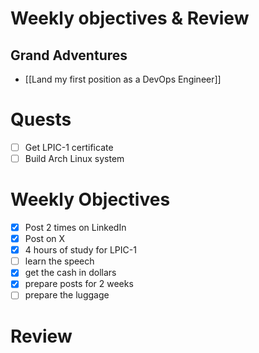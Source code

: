 # Weekly objectives & Review

## Grand Adventures

- [[Land my first position as a DevOps Engineer]]

# Quests

- [ ] Get LPIC-1 certificate
- [ ] Build Arch Linux system

# Weekly Objectives

- [x] Post 2 times on LinkedIn
- [x] Post on X
- [x] 4 hours of study for LPIC-1
- [ ] learn the speech
- [x] get the cash in dollars
- [x] prepare posts for 2 weeks
- [ ] prepare the luggage

# Review



